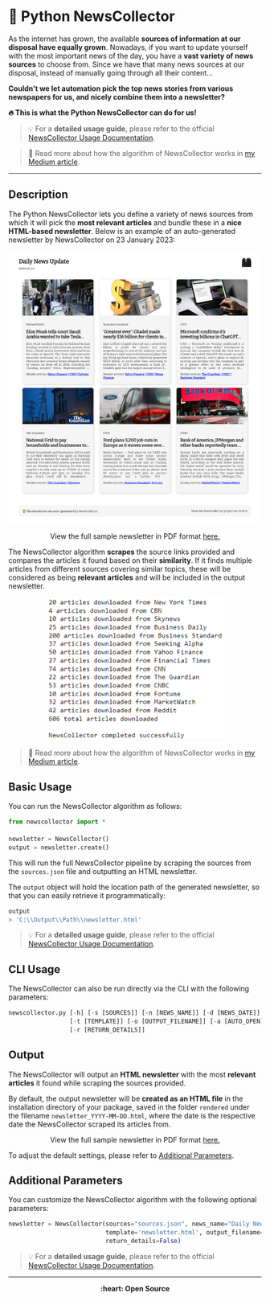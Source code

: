 # :newspaper: Python NewsCollector

As the internet has grown, the available **sources of information at our disposal have equally grown**. Nowadays, if you want to update yourself with the most important news of the day, you have a **vast variety of news sources** to choose from. Since we have that many news sources at our disposal, instead of manually going through all their content...

**Couldn't we let **automation** pick the top news stories from various newspapers for us, and nicely combine them into a newsletter?**

**:fire: This is what the Python NewsCollector can do for us!**

> :bulb: For a **detailed usage guide**, please refer to the official [NewsCollector Usage Documentation](https://github.com/elisemercury/News-Collector/wiki/NewsCollector-Usage-Documentation).

> :closed_book: Read more about how the algorithm of NewsCollector works in [my Medium article](https://medium.com/@eliselandman/automated-news-article-collection-with-python-9267968c9ea).

-------

## Description

The Python NewsCollector lets you define a variety of news sources from which it will pick the **most relevant articles** and bundle these in a **nice HTML-based newsletter**. Below is an example of an auto-generated newsletter by NewsCollector on 23 January 2023:

<p align="center"> 
  <img src="misc/newsletter_rendered_23Jan.png" width="800" title="Example Output: Rendered Newsletter from Python News Collector">
</p>

<p align="center">
View the full sample newsletter in PDF format <a href=https://github.com/elisemercury/NewsCollector/blob/main/sample_newsletter.pdf>here.</a>
</p>

The NewsCollector algorithm **scrapes** the source links provided and compares the articles it found based on their **similarity**. If it finds multiple articles from different sources covering similar topics, these will be considered as being **relevant articles** and will be included in the output newsletter.

<p align="center">
  <img src="misc/collected_news.png" width="350" title="Example Output: Rendered Newsletter from Python News Collector">
</p>

> :closed_book: Read more about how the algorithm of NewsCollector works in [my Medium article](https://medium.com/@eliselandman/automated-news-article-collection-with-python-9267968c9ea).

## Basic Usage

You can run the NewsCollector algorithm as follows:

```Python
from newscollector import *

newsletter = NewsCollector()
output = newsletter.create()
```

This will run the full NewsCollector pipeline by scraping the sources from the `sources.json` file and outputting an HTML newsletter.

The `output` object will hold the location path of the generated newsletter, so that you can easily retrieve it programmatically:

```Python
output
> 'C:\\Output\\Path\\newsletter.html'
```

> :bulb: For a **detailed usage guide**, please refer to the official [NewsCollector Usage Documentation](https://github.com/elisemercury/News-Collector/wiki/NewsCollector-Usage-Documentation).

## CLI Usage

The NewsCollector can also be run directly via the CLI with the following parameters:

```python
newscollector.py [-h] [-s [SOURCES]] [-n [NEWS_NAME]] [-d [NEWS_DATE]] 
                 [-t [TEMPLATE]] [-o [OUTPUT_FILENAME]] [-a [AUTO_OPEN]]
                 [-r [RETURN_DETAILS]]
```

## Output

The NewsCollector will output an **HTML newsletter** with the most **relevant articles** it found while scraping the sources provided. 

By default, the output newsletter will be **created as an HTML file** in the installation directory of your package, saved in the folder `rendered` under the filename `newsletter_YYYY-MM-DD.html`, where the date is the respective date the NewsCollector scraped its articles from. 

<p align="center">
View the full sample newsletter in PDF format <a href=https://github.com/elisemercury/NewsCollector/blob/main/sample_newsletter.pdf>here.</a>
</p>

To adjust the default settings, please refer to [Additional Parameters](https://github.com/elisemercury/NewsCollector#additional-parameters).

## Additional Parameters

You can customize the NewsCollector algorithm with the following optional parameters:

```Python
newsletter = NewsCollector(sources="sources.json", news_name="Daily News Update", news_date=date.today(), 
                           template='newsletter.html', output_filename='default', auto_open=False, 
                           return_details=False)
```

> :bulb: For a **detailed usage guide**, please refer to the official [NewsCollector Usage Documentation](https://github.com/elisemercury/News-Collector/wiki/NewsCollector-Usage-Documentation).

-------

<p align="center"><b>
:heart: Open Source 
</b></p>
